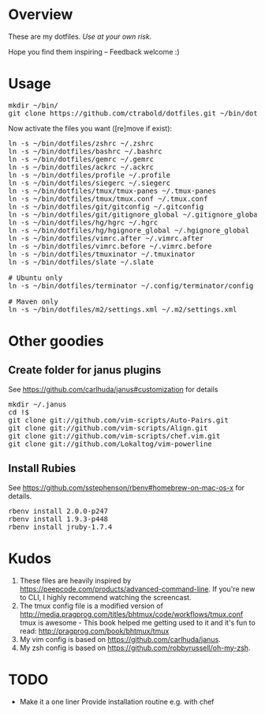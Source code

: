 # Overview

These are my dotfiles. *Use at your own risk.*

Hope you find them inspiring – Feedback welcome :)

# Usage

<pre>
mkdir ~/bin/
git clone https://github.com/ctrabold/dotfiles.git ~/bin/dotfiles
</pre>
Now activate the files you want ([re]move if exist):
<pre>
ln -s ~/bin/dotfiles/zshrc ~/.zshrc
ln -s ~/bin/dotfiles/bashrc ~/.bashrc
ln -s ~/bin/dotfiles/gemrc ~/.gemrc
ln -s ~/bin/dotfiles/ackrc ~/.ackrc
ln -s ~/bin/dotfiles/profile ~/.profile
ln -s ~/bin/dotfiles/siegerc ~/.siegerc
ln -s ~/bin/dotfiles/tmux/tmux-panes ~/.tmux-panes
ln -s ~/bin/dotfiles/tmux/tmux.conf ~/.tmux.conf
ln -s ~/bin/dotfiles/git/gitconfig ~/.gitconfig               # Make sure you customize your author
ln -s ~/bin/dotfiles/git/gitignore_global ~/.gitignore_global
ln -s ~/bin/dotfiles/hg/hgrc ~/.hgrc                          # Make sure you customize your author
ln -s ~/bin/dotfiles/hg/hgignore_global ~/.hgignore_global
ln -s ~/bin/dotfiles/vimrc.after ~/.vimrc.after
ln -s ~/bin/dotfiles/vimrc.before ~/.vimrc.before
ln -s ~/bin/dotfiles/tmuxinator ~/.tmuxinator
ln -s ~/bin/dotfiles/slate ~/.slate                           # https://github.com/jigish/slate

# Ubuntu only
ln -s ~/bin/dotfiles/terminator ~/.config/terminator/config

# Maven only
ln -s ~/bin/dotfiles/m2/settings.xml ~/.m2/settings.xml
</pre>

# Other goodies

## Create folder for janus plugins

See https://github.com/carlhuda/janus#customization for details
<pre>
mkdir ~/.janus
cd !$
git clone git://github.com/vim-scripts/Auto-Pairs.git
git clone git://github.com/vim-scripts/Align.git
git clone git://github.com/vim-scripts/chef.vim.git
git clone git://github.com/Lokaltog/vim-powerline
</pre>

## Install Rubies

See https://github.com/sstephenson/rbenv#homebrew-on-mac-os-x for details.

<pre>
rbenv install 2.0.0-p247
rbenv install 1.9.3-p448
rbenv install jruby-1.7.4
</pre>

# Kudos

1. These files are heavily inspired by https://peepcode.com/products/advanced-command-line.
If you're new to CLI, I highly recommend watching the screencast.
2. The tmux config file is a modified version of http://media.pragprog.com/titles/bhtmux/code/workflows/tmux.conf
tmux is awesome - This book helped me getting used to it and it's fun to read: http://pragprog.com/book/bhtmux/tmux
3. My vim config is based on https://github.com/carlhuda/janus.
4. My zsh config is based on https://github.com/robbyrussell/oh-my-zsh.

# TODO

* Make it a one liner
Provide installation routine e.g. with chef
